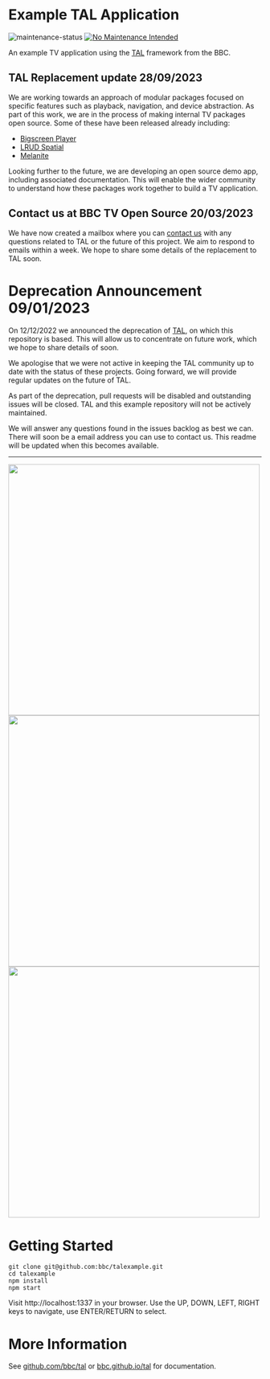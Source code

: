 # Example TAL Application
![maintenance-status](https://img.shields.io/badge/maintenance-deprecated-red.svg)
[![No Maintenance Intended](http://unmaintained.tech/badge.svg)](http://unmaintained.tech/)

An example TV application using the [TAL](https://www.github.com/bbc/tal) framework from the BBC.

## TAL Replacement update 28/09/2023

We are working towards an approach of modular packages focused on specific features such as playback, navigation, and device abstraction. As part of this work, we are in the process of making internal TV packages open source. Some of these have been released already including:

- [Bigscreen Player](https://github.com/bbc/bigscreen-player)
- [LRUD Spatial](https://github.com/bbc/lrud-spatial)
- [Melanite](https://github.com/bbc/melanite)

Looking further to the future, we are developing an open source demo app, including associated documentation. This will enable the wider community to understand how these packages work together to build a TV application.

## Contact us at BBC TV Open Source 20/03/2023

We have now created a mailbox where you can [contact us](mailto:tvopensource@bbc.co.uk) with any questions related to TAL or the
future of this project. We aim to respond to emails within a week. We hope to share some details of the replacement to TAL soon.

# Deprecation Announcement 09/01/2023

On 12/12/2022 we announced the deprecation of [TAL](https://github.com/bbc/tal/), on which this repository is based.
This will allow us to concentrate on future work, which we hope to share details of soon.

We apologise that we were not active in keeping the TAL community up to date with the status of these
projects. Going forward, we will provide regular updates on the future of TAL.

As part of the deprecation, pull requests will be disabled and outstanding issues will be closed.
TAL and this example repository will not be actively maintained.

We will answer any questions found in the issues backlog as best we can. There will soon be a email address you
can use to contact us. This readme will be updated when this becomes available.

---

<img src="./assets/main.png" width="500">

<img src="./assets/carousel.png" width="500">

<img src="./assets/playback.png" width="500">



# Getting Started

```
git clone git@github.com:bbc/talexample.git
cd talexample
npm install
npm start
```

Visit http://localhost:1337 in your browser. Use the UP, DOWN, LEFT, RIGHT keys to navigate, use ENTER/RETURN to select.

# More Information

See [github.com/bbc/tal](https://www.github.com/bbc/tal) or [bbc.github.io/tal](http://bbc.github.io/tal/getting-started/introducing-tal.html) for documentation.
